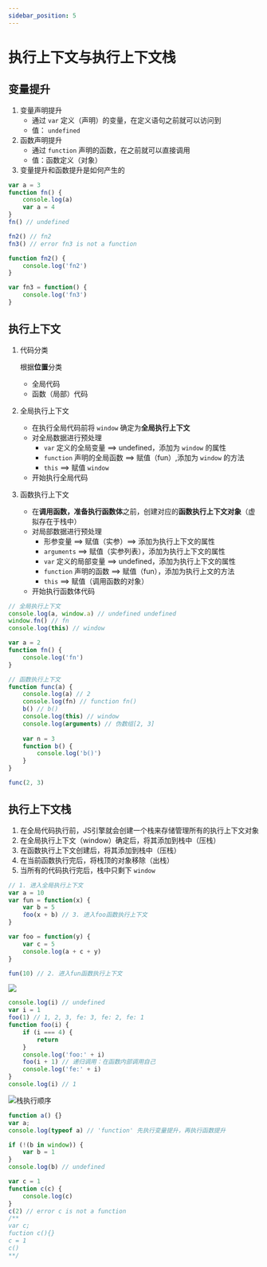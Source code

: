 ```yaml
---
sidebar_position: 5
---
```


# 执行上下文与执行上下文栈

## 变量提升

1. 变量声明提升
   * 通过 `var` 定义（声明）的变量，在定义语句之前就可以访问到
   * 值： `undefined`
2. 函数声明提升
   * 通过 `function` 声明的函数，在之前就可以直接调用
   * 值：函数定义（对象）
3. 变量提升和函数提升是如何产生的

```js
var a = 3
function fn() {
    console.log(a)
    var a = 4
}
fn() // undefined

fn2() // fn2
fn3() // error fn3 is not a function

function fn2() {
    console.log('fn2')
}

var fn3 = function() {
    console.log('fn3')
}
```

## 执行上下文

1. 代码分类

   根据**位置**分类

   * 全局代码
   * 函数（局部）代码

2. 全局执行上下文

   * 在执行全局代码前将 `window` 确定为**全局执行上下文**
   * 对全局数据进行预处理
     * `var` 定义的全局变量 ==> undefined，添加为 `window` 的属性
     * `function` 声明的全局函数 ==> 赋值（fun）,添加为 `window` 的方法
     * `this` ==> 赋值 `window`
   * 开始执行全局代码

3. 函数执行上下文

   * 在**调用函数，准备执行函数体**之前，创建对应的**函数执行上下文对象**（虚拟存在于栈中）
   * 对局部数据进行预处理
     * 形参变量 ==> 赋值（实参）==> 添加为执行上下文的属性
     * `arguments` ==> 赋值（实参列表），添加为执行上下文的属性
     * `var` 定义的局部变量 ==> undefined，添加为执行上下文的属性
     * `function` 声明的函数 ==> 赋值（fun），添加为执行上文的方法
     * `this` ==> 赋值（调用函数的对象）
   * 开始执行函数体代码

```js
// 全局执行上下文
console.log(a, window.a) // undefined undefined
window.fn() // fn
console.log(this) // window

var a = 2
function fn() {
    console.log('fn')
}

// 函数执行上下文
function func(a) {
    console.log(a) // 2
    console.log(fn) // function fn()
    b() // b()
    console.log(this) // window
    console.log(arguments) // 伪数组[2, 3]
    
    var n = 3
    function b() {
        console.log('b()')
    }
}

func(2, 3)
```

## 执行上下文栈

1. 在全局代码执行前，JS引擎就会创建一个栈来存储管理所有的执行上下文对象
2. 在全局执行上下文（window）确定后，将其添加到栈中（压栈）
3. 在函数执行上下文创建后，将其添加到栈中（压栈）
4. 在当前函数执行完后，将栈顶的对象移除（出栈）
5. 当所有的代码执行完后，栈中只剩下 `window`

```js
// 1. 进入全局执行上下文
var a = 10
var fun = function(x) {
    var b = 5
    foo(x + b) // 3. 进入foo函数执行上下文
}

var foo = function(y) {
    var c = 5
    console.log(a + c + y)
}

fun(10) // 2. 进入fun函数执行上下文
```

![](https://s2.ax1x.com/2020/01/27/1nzSts.png)

```js
console.log(i) // undefined
var i = 1
foo(1) // 1, 2, 3, fe: 3, fe: 2, fe: 1
function foo(i) {
    if (i === 4) {
        return
    }
    console.log('foo:' + i)
    foo(i + 1) // 递归调用：在函数内部调用自己
    console.log('fe:' + i)
}
console.log(i) // 1
```

![栈执行顺序](https://s2.ax1x.com/2020/01/27/1uSM5j.png)





```js
function a() {}
var a;
console.log(typeof a) // 'function' 先执行变量提升，再执行函数提升

if (!(b in window)) {
    var b = 1
}
console.log(b) // undefined

var c = 1
function c(c) {
    console.log(c)
}
c(2) // error c is not a function
/**
var c;
fuction c(){}
c = 1
c()
**/
```

